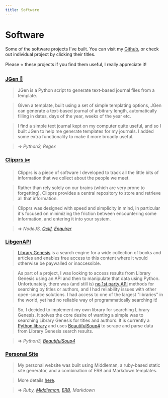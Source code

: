```yaml
---
title: Software
---
```


# Software

Some of the software projects I've built. You can visit my [Github](https://www.github.com/harrison-broadbent), or check out individual project by clicking their titles.

Please ⭐️ these projects if you find them useful, I really appreciate it!

### [JGen 📔](https://github.com/harrison-broadbent/JGen)

> JGen is a Python script to generate text-based journal files from a template.

> Given a template, built using a set of simple templating options, JGen can generate a text-based journal of arbitrary length, automatically filling in dates, days of the year, weeks of the year etc.

> I find a simple text journal kept on my computer quite useful, and so I built JGen to help me generate templates for my journals. I added some extra functionality to make it more broadly useful.

> ⇒ _Python3, Regex_

### [Clipprs ✂️](https://github.com/harrison-broadbent/clipprs)

> Clipprs is a piece of software I developed to track all the little bits of information that we collect about the people we meet.

> Rather than rely solely on our brains (which are very prone to forgetting), Clipprs provides a central repository to store and retrieve all that information.

> Clipprs was designed with speed and simplicity in mind, in particular it's focused on minimizing the friction between encountering some information, and entering it into your system.

> ⇒ _NodeJS, [Oclif](https://www.oclif.io), [Enquirer](https://github.com/enquirer/enquirer)_

### [LibgenAPI](https://github.com/harrison-broadbent/libgen-api)

> [Library Genesis](http://gen.lib.rus.ec/) is a search engine for a wide collection of books and articles and enables free access to this content where it would otherwise be paywalled or inaccessible.

> As part of a project, I was looking to access results from Library Genesis using an API and then to manipulate that data using Python. Unfortunately, there was (and still is) [no 1st party API](http://garbage.world/posts/libgen/?ref=public-apis) methods for searching by titles or authors, and I had reliability issues with other open-source solutions. I had access to one of the largest "libraries" in the world, yet had no reliable way of programmatically searching it!

> So, I decided to implement my own library for searching Library Genesis. It solves the core desire of wanting a simple was to searching Library Genesis for titles and authors. It is currently a [Python library](https://pypi.org/project/libgen-api/) and uses [BeautifulSoup4](https://www.crummy.com/software/BeautifulSoup/bs4/doc/) to scrape and parse data from Library Genesis search results.

> ⇒ _Python3, [BeautifulSoup4](https://www.crummy.com/software/BeautifulSoup/bs4/doc/)_

### [Personal Site](https://github.com/harrison-broadbent/personal_site)

> My personal website was built using Middleman, a ruby-based static site generator, and a combination of ERB and Markdown templates.

> More details [here](stack).

> ⇒ _Ruby, [Middleman](http://middlemanapp.com/), [ERB](https://puppet.com/docs/puppet/latest/lang_template_erb.html), Markdown_
